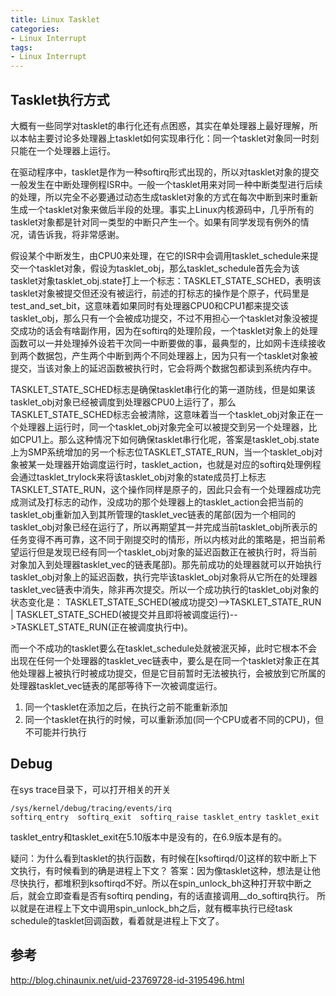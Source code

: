 ```yaml
---
title: Linux Tasklet
categories: 
- Linux Interrupt
tags:
- Linux Interrupt
---
```


## Tasklet执行方式
大概有一些同学对tasklet的串行化还有点困惑，其实在单处理器上最好理解，所以本帖主要讨论多处理器上tasklet如何实现串行化：同一个tasklet对象同一时刻只能在一个处理器上运行。

在驱动程序中，tasklet是作为一种softirq形式出现的，所以对tasklet对象的提交一般发生在中断处理例程ISR中。一般一个tasklet用来对同一种中断类型进行后续的处理，所以完全不必要通过动态生成tasklet对象的方式在每次中断到来时重新生成一个tasklet对象来做后半段的处理。事实上Linux内核源码中，几乎所有的tasklet对象都是针对同一类型的中断只产生一个。如果有同学发现有例外的情况，请告诉我，将非常感谢。

假设某个中断发生，由CPU0来处理，在它的ISR中会调用tasklet_schedule来提交一个tasklet对象，假设为tasklet_obj，那么tasklet_schedule首先会为该tasklet对象tasklet_obj.state打上一个标志：TASKLET_STATE_SCHED，表明该tasklet对象被提交但还没有被运行，前述的打标志的操作是个原子，代码里是test_and_set_bit，这意味着如果同时有处理器CPU0和CPU1都来提交该tasklet_obj，那么只有一个会被成功提交，不过不用担心一个tasklet对象没被提交成功的话会有啥副作用，因为在softirq的处理阶段，一个tasklet对象上的处理函数可以一并处理掉外设若干次同一中断要做的事，最典型的，比如网卡连续接收到两个数据包，产生两个中断到两个不同处理器上，因为只有一个tasklet对象被提交，当该对象上的延迟函数被执行时，它会将两个数据包都读到系统内存中。
 
TASKLET_STATE_SCHED标志是确保tasklet串行化的第一道防线，但是如果该tasklet_obj对象已经被调度到处理器CPU0上运行了，那么TASKLET_STATE_SCHED标志会被清除，这意味着当一个tasklet_obj对象正在一个处理器上运行时，同一个tasklet_obj对象完全可以被提交到另一个处理器，比如CPU1上。那么这种情况下如何确保tasklet串行化呢，答案是tasklet_obj.state上为SMP系统增加的另一个标志位TASKLET_STATE_RUN，当一个tasklet_obj对象被某一处理器开始调度运行时，tasklet_action，也就是对应的softirq处理例程会通过tasklet_trylock来将该tasklet_obj对象的state成员打上标志TASKLET_STATE_RUN，这个操作同样是原子的，因此只会有一个处理器成功完成测试及打标志的动作，没成功的那个处理器上的tasklet_action会把当前的tasklet_obj重新加入到其所管理的tasklet_vec链表的尾部(因为一个相同的tasklet_obj对象已经在运行了，所以再期望其一并完成当前tasklet_obj所表示的任务变得不再可靠，这不同于刚提交时的情形，所以内核对此的策略是，把当前希望运行但是发现已经有同一个tasklet_obj对象的延迟函数正在被执行时，将当前对象加入到处理器tasklet_vec的链表尾部)。那先前成功的处理器就可以开始执行tasklet_obj对象上的延迟函数，执行完毕该tasklet_obj对象将从它所在的处理器tasklet_vec链表中消失，除非再次提交。所以一个成功执行的tasklet_obj对象的状态变化是：
TASKLET_STATE_SCHED(被成功提交)-->TASKLET_STATE_RUN | TASKLET_STATE_SCHED(被提交并且即将被调度运行)-->TASKLET_STATE_RUN(正在被调度执行中)。
 
而一个不成功的tasklet要么在tasklet_schedule处就被泯灭掉，此时它根本不会出现在任何一个处理器的tasklet_vec链表中，要么是在同一个tasklet对象正在其他处理器上被执行时被成功提交，但是它目前暂时无法被执行，会被放到它所属的处理器tasklet_vec链表的尾部等待下一次被调度运行。

1.	同一个tasklet在添加之后，在执行之前不能重新添加
2.	同一个tasklet在执行的时候，可以重新添加(同一个CPU或者不同的CPU)，但不可能并行执行


## Debug
在sys trace目录下，可以打开相关的开关
```
/sys/kernel/debug/tracing/events/irq
softirq_entry  softirq_exit  softirq_raise tasklet_entry tasklet_exit
```
tasklet_entry和tasklet_exit在5.10版本中是没有的，在6.9版本是有的。

疑问：为什么看到tasklet的执行函数，有时候在[ksoftirqd/0]这样的软中断上下文执行，有时候看到的确是进程上下文？
答案：因为像tasklet这种，想法是让他尽快执行，都堆积到ksoftirqd不好。所以在spin_unlock_bh这种打开软中断之后，就会立即查看是否有softirq pending，有的话直接调用__do_softirq执行。
所以就是在进程上下文中调用spin_unlock_bh之后，就有概率执行已经task schedule的tasklet回调函数，看着就是进程上下文了。

## 参考
http://blog.chinaunix.net/uid-23769728-id-3195496.html

